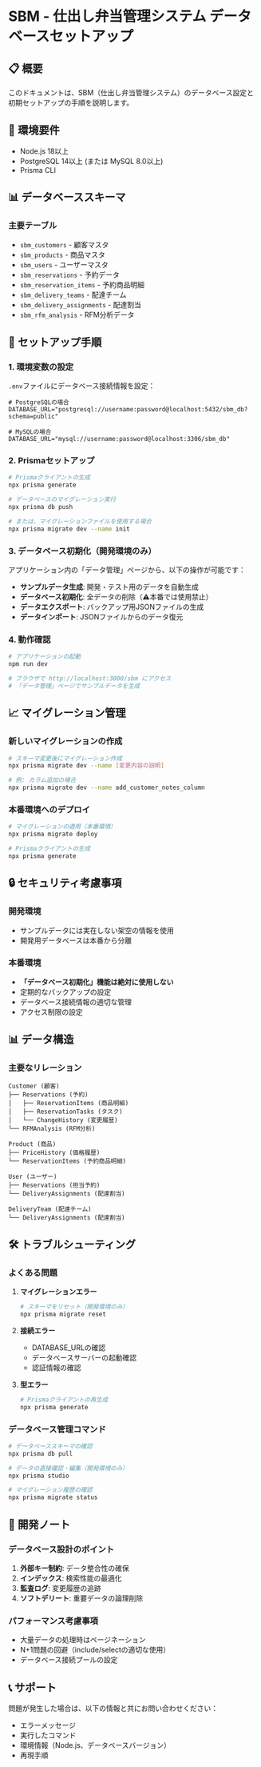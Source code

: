 # SBM - 仕出し弁当管理システム データベースセットアップ

## 📋 概要

このドキュメントは、SBM（仕出し弁当管理システム）のデータベース設定と初期セットアップの手順を説明します。

## 🔧 環境要件

- Node.js 18以上
- PostgreSQL 14以上 (または MySQL 8.0以上)
- Prisma CLI

## 📊 データベーススキーマ

### 主要テーブル

- `sbm_customers` - 顧客マスタ
- `sbm_products` - 商品マスタ
- `sbm_users` - ユーザーマスタ
- `sbm_reservations` - 予約データ
- `sbm_reservation_items` - 予約商品明細
- `sbm_delivery_teams` - 配達チーム
- `sbm_delivery_assignments` - 配達割当
- `sbm_rfm_analysis` - RFM分析データ

## 🚀 セットアップ手順

### 1. 環境変数の設定

`.env`ファイルにデータベース接続情報を設定：

```env
# PostgreSQLの場合
DATABASE_URL="postgresql://username:password@localhost:5432/sbm_db?schema=public"

# MySQLの場合
DATABASE_URL="mysql://username:password@localhost:3306/sbm_db"
```

### 2. Prismaセットアップ

```bash
# Prismaクライアントの生成
npx prisma generate

# データベースのマイグレーション実行
npx prisma db push

# または、マイグレーションファイルを使用する場合
npx prisma migrate dev --name init
```

### 3. データベース初期化（開発環境のみ）

アプリケーション内の「データ管理」ページから、以下の操作が可能です：

- **サンプルデータ生成**: 開発・テスト用のデータを自動生成
- **データベース初期化**: 全データの削除（⚠️本番では使用禁止）
- **データエクスポート**: バックアップ用JSONファイルの生成
- **データインポート**: JSONファイルからのデータ復元

### 4. 動作確認

```bash
# アプリケーションの起動
npm run dev

# ブラウザで http://localhost:3000/sbm にアクセス
# 「データ管理」ページでサンプルデータを生成
```

## 📈 マイグレーション管理

### 新しいマイグレーションの作成

```bash
# スキーマ変更後にマイグレーション作成
npx prisma migrate dev --name [変更内容の説明]

# 例: カラム追加の場合
npx prisma migrate dev --name add_customer_notes_column
```

### 本番環境へのデプロイ

```bash
# マイグレーションの適用（本番環境）
npx prisma migrate deploy

# Prismaクライアントの生成
npx prisma generate
```

## 🔒 セキュリティ考慮事項

### 開発環境

- サンプルデータには実在しない架空の情報を使用
- 開発用データベースは本番から分離

### 本番環境

- **「データベース初期化」機能は絶対に使用しない**
- 定期的なバックアップの設定
- データベース接続情報の適切な管理
- アクセス制限の設定

## 📊 データ構造

### 主要なリレーション

```
Customer (顧客)
├── Reservations (予約)
│   ├── ReservationItems (商品明細)
│   ├── ReservationTasks (タスク)
│   └── ChangeHistory (変更履歴)
└── RFMAnalysis (RFM分析)

Product (商品)
├── PriceHistory (価格履歴)
└── ReservationItems (予約商品明細)

User (ユーザー)
├── Reservations (担当予約)
└── DeliveryAssignments (配達割当)

DeliveryTeam (配達チーム)
└── DeliveryAssignments (配達割当)
```

## 🛠️ トラブルシューティング

### よくある問題

1. **マイグレーションエラー**

   ```bash
   # スキーマをリセット（開発環境のみ）
   npx prisma migrate reset
   ```

2. **接続エラー**
   - DATABASE_URLの確認
   - データベースサーバーの起動確認
   - 認証情報の確認

3. **型エラー**
   ```bash
   # Prismaクライアントの再生成
   npx prisma generate
   ```

### データベース管理コマンド

```bash
# データベーススキーマの確認
npx prisma db pull

# データの直接確認・編集（開発環境のみ）
npx prisma studio

# マイグレーション履歴の確認
npx prisma migrate status
```

## 📝 開発ノート

### データベース設計のポイント

1. **外部キー制約**: データ整合性の確保
2. **インデックス**: 検索性能の最適化
3. **監査ログ**: 変更履歴の追跡
4. **ソフトデリート**: 重要データの論理削除

### パフォーマンス考慮事項

- 大量データの処理時はページネーション
- N+1問題の回避（include/selectの適切な使用）
- データベース接続プールの設定

## 📞 サポート

問題が発生した場合は、以下の情報と共にお問い合わせください：

- エラーメッセージ
- 実行したコマンド
- 環境情報（Node.js、データベースバージョン）
- 再現手順
